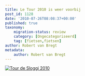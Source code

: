 ```yaml
---
title: Le Tour 2010 is weer voorbij
post_id: 1128
date: '2010-07-26T08:08:37+00:00'
published: true
taxonomy:
    migration-status: review
    category: [Ongecategoriseerd]
    tag: [fietsen,fietsen]
author: Robert van Bregt
metadata:
    author: Robert van Bregt
---
```

[![Tour de Sloggi 2010](http://robert.vanbregt.net/wp-content/uploads/2010/07/tourdesloggi2010.jpg "tourdesloggi2010")](http://robert.vanbregt.net/wp-content/uploads/2010/07/tourdesloggi2010.jpg)